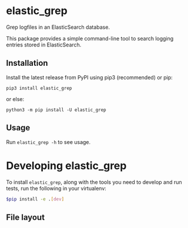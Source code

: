 # elastic_grep

Grep logfiles in an ElasticSearch database.

This package provides a simple command-line tool to search logging entries 
stored in ElasticSearch.

## Installation

Install the latest release from PyPI using pip3 (recommended) or pip:

```shell
pip3 install elastic_grep
```
or else:
```shell
python3 -m pip install -U elastic_grep
```


## Usage
Run `elastic_grep -h` to see usage.

# Developing elastic_grep

To install `elastic_grep`, along with the tools you need to develop and run tests, run the following in
your virtualenv:

```bash
$pip install -e .[dev]
```

## File layout
